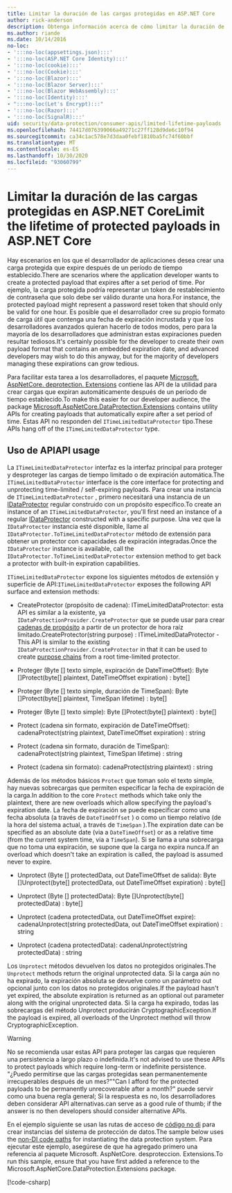 ```yaml
---
title: Limitar la duración de las cargas protegidas en ASP.NET Core
author: rick-anderson
description: Obtenga información acerca de cómo limitar la duración de una carga protegida mediante las API de protección de datos de ASP.NET Core.
ms.author: riande
ms.date: 10/14/2016
no-loc:
- ':::no-loc(appsettings.json):::'
- ':::no-loc(ASP.NET Core Identity):::'
- ':::no-loc(cookie):::'
- ':::no-loc(Cookie):::'
- ':::no-loc(Blazor):::'
- ':::no-loc(Blazor Server):::'
- ':::no-loc(Blazor WebAssembly):::'
- ':::no-loc(Identity):::'
- ":::no-loc(Let's Encrypt):::"
- ':::no-loc(Razor):::'
- ':::no-loc(SignalR):::'
uid: security/data-protection/consumer-apis/limited-lifetime-payloads
ms.openlocfilehash: 74417d076399066a49271c27ff128d9de6c10f94
ms.sourcegitcommit: ca34c1ac578e7d3daa0febf1810ba5fc74f60bbf
ms.translationtype: MT
ms.contentlocale: es-ES
ms.lasthandoff: 10/30/2020
ms.locfileid: "93060799"
---
```

# <a name="limit-the-lifetime-of-protected-payloads-in-aspnet-core"></a><span data-ttu-id="72e9c-103">Limitar la duración de las cargas protegidas en ASP.NET Core</span><span class="sxs-lookup"><span data-stu-id="72e9c-103">Limit the lifetime of protected payloads in ASP.NET Core</span></span>

<span data-ttu-id="72e9c-104">Hay escenarios en los que el desarrollador de aplicaciones desea crear una carga protegida que expire después de un período de tiempo establecido.</span><span class="sxs-lookup"><span data-stu-id="72e9c-104">There are scenarios where the application developer wants to create a protected payload that expires after a set period of time.</span></span> <span data-ttu-id="72e9c-105">Por ejemplo, la carga protegida podría representar un token de restablecimiento de contraseña que solo debe ser válido durante una hora.</span><span class="sxs-lookup"><span data-stu-id="72e9c-105">For instance, the protected payload might represent a password reset token that should only be valid for one hour.</span></span> <span data-ttu-id="72e9c-106">Es posible que el desarrollador cree su propio formato de carga útil que contenga una fecha de expiración incrustada y que los desarrolladores avanzados quieran hacerlo de todos modos, pero para la mayoría de los desarrolladores que administran estas expiraciones pueden resultar tediosos.</span><span class="sxs-lookup"><span data-stu-id="72e9c-106">It's certainly possible for the developer to create their own payload format that contains an embedded expiration date, and advanced developers may wish to do this anyway, but for the majority of developers managing these expirations can grow tedious.</span></span>

<span data-ttu-id="72e9c-107">Para facilitar esta tarea a los desarrolladores, el paquete [Microsoft. AspNetCore. deprotection. Extensions](https://www.nuget.org/packages/Microsoft.AspNetCore.DataProtection.Extensions/) contiene las API de la utilidad para crear cargas que expiran automáticamente después de un período de tiempo establecido.</span><span class="sxs-lookup"><span data-stu-id="72e9c-107">To make this easier for our developer audience, the package [Microsoft.AspNetCore.DataProtection.Extensions](https://www.nuget.org/packages/Microsoft.AspNetCore.DataProtection.Extensions/) contains utility APIs for creating payloads that automatically expire after a set period of time.</span></span> <span data-ttu-id="72e9c-108">Estas API no responden del `ITimeLimitedDataProtector` tipo.</span><span class="sxs-lookup"><span data-stu-id="72e9c-108">These APIs hang off of the `ITimeLimitedDataProtector` type.</span></span>

## <a name="api-usage"></a><span data-ttu-id="72e9c-109">Uso de API</span><span class="sxs-lookup"><span data-stu-id="72e9c-109">API usage</span></span>

<span data-ttu-id="72e9c-110">La `ITimeLimitedDataProtector` interfaz es la interfaz principal para proteger y desproteger las cargas de tiempo limitado o de expiración automática.</span><span class="sxs-lookup"><span data-stu-id="72e9c-110">The `ITimeLimitedDataProtector` interface is the core interface for protecting and unprotecting time-limited / self-expiring payloads.</span></span> <span data-ttu-id="72e9c-111">Para crear una instancia de `ITimeLimitedDataProtector` , primero necesitará una instancia de un [IDataProtector](xref:security/data-protection/consumer-apis/overview) regular construido con un propósito específico.</span><span class="sxs-lookup"><span data-stu-id="72e9c-111">To create an instance of an `ITimeLimitedDataProtector`, you'll first need an instance of a regular [IDataProtector](xref:security/data-protection/consumer-apis/overview) constructed with a specific purpose.</span></span> <span data-ttu-id="72e9c-112">Una vez que la `IDataProtector` instancia esté disponible, llame al `IDataProtector.ToTimeLimitedDataProtector` método de extensión para obtener un protector con capacidades de expiración integradas.</span><span class="sxs-lookup"><span data-stu-id="72e9c-112">Once the `IDataProtector` instance is available, call the `IDataProtector.ToTimeLimitedDataProtector` extension method to get back a protector with built-in expiration capabilities.</span></span>

<span data-ttu-id="72e9c-113">`ITimeLimitedDataProtector` expone los siguientes métodos de extensión y superficie de API:</span><span class="sxs-lookup"><span data-stu-id="72e9c-113">`ITimeLimitedDataProtector` exposes the following API surface and extension methods:</span></span>

* <span data-ttu-id="72e9c-114">CreateProtector (propósito de cadena): ITimeLimitedDataProtector: esta API es similar a la existente, ya `IDataProtectionProvider.CreateProtector` que se puede usar para crear [cadenas de propósito](xref:security/data-protection/consumer-apis/purpose-strings) a partir de un protector de hora raíz limitado.</span><span class="sxs-lookup"><span data-stu-id="72e9c-114">CreateProtector(string purpose) : ITimeLimitedDataProtector - This API is similar to the existing `IDataProtectionProvider.CreateProtector` in that it can be used to create [purpose chains](xref:security/data-protection/consumer-apis/purpose-strings) from a root time-limited protector.</span></span>

* <span data-ttu-id="72e9c-115">Proteger (Byte [] texto simple, expiración de DateTimeOffset): Byte []</span><span class="sxs-lookup"><span data-stu-id="72e9c-115">Protect(byte[] plaintext, DateTimeOffset expiration) : byte[]</span></span>

* <span data-ttu-id="72e9c-116">Proteger (Byte [] texto simple, duración de TimeSpan): Byte []</span><span class="sxs-lookup"><span data-stu-id="72e9c-116">Protect(byte[] plaintext, TimeSpan lifetime) : byte[]</span></span>

* <span data-ttu-id="72e9c-117">Proteger (Byte [] texto simple): Byte []</span><span class="sxs-lookup"><span data-stu-id="72e9c-117">Protect(byte[] plaintext) : byte[]</span></span>

* <span data-ttu-id="72e9c-118">Protect (cadena sin formato, expiración de DateTimeOffset): cadena</span><span class="sxs-lookup"><span data-stu-id="72e9c-118">Protect(string plaintext, DateTimeOffset expiration) : string</span></span>

* <span data-ttu-id="72e9c-119">Protect (cadena sin formato, duración de TimeSpan): cadena</span><span class="sxs-lookup"><span data-stu-id="72e9c-119">Protect(string plaintext, TimeSpan lifetime) : string</span></span>

* <span data-ttu-id="72e9c-120">Protect (cadena sin formato): cadena</span><span class="sxs-lookup"><span data-stu-id="72e9c-120">Protect(string plaintext) : string</span></span>

<span data-ttu-id="72e9c-121">Además de los métodos básicos `Protect` que toman solo el texto simple, hay nuevas sobrecargas que permiten especificar la fecha de expiración de la carga.</span><span class="sxs-lookup"><span data-stu-id="72e9c-121">In addition to the core `Protect` methods which take only the plaintext, there are new overloads which allow specifying the payload's expiration date.</span></span> <span data-ttu-id="72e9c-122">La fecha de expiración se puede especificar como una fecha absoluta (a través de `DateTimeOffset` ) o como un tiempo relativo (de la hora del sistema actual, a través de `TimeSpan` ).</span><span class="sxs-lookup"><span data-stu-id="72e9c-122">The expiration date can be specified as an absolute date (via a `DateTimeOffset`) or as a relative time (from the current system time, via a `TimeSpan`).</span></span> <span data-ttu-id="72e9c-123">Si se llama a una sobrecarga que no toma una expiración, se supone que la carga no expira nunca.</span><span class="sxs-lookup"><span data-stu-id="72e9c-123">If an overload which doesn't take an expiration is called, the payload is assumed never to expire.</span></span>

* <span data-ttu-id="72e9c-124">Unprotect (Byte [] protectedData, out DateTimeOffset de salida): Byte []</span><span class="sxs-lookup"><span data-stu-id="72e9c-124">Unprotect(byte[] protectedData, out DateTimeOffset expiration) : byte[]</span></span>

* <span data-ttu-id="72e9c-125">Unprotect (Byte [] protectedData): Byte []</span><span class="sxs-lookup"><span data-stu-id="72e9c-125">Unprotect(byte[] protectedData) : byte[]</span></span>

* <span data-ttu-id="72e9c-126">Unprotect (cadena protectedData, out DateTimeOffset expire): cadena</span><span class="sxs-lookup"><span data-stu-id="72e9c-126">Unprotect(string protectedData, out DateTimeOffset expiration) : string</span></span>

* <span data-ttu-id="72e9c-127">Unprotect (cadena protectedData): cadena</span><span class="sxs-lookup"><span data-stu-id="72e9c-127">Unprotect(string protectedData) : string</span></span>

<span data-ttu-id="72e9c-128">Los `Unprotect` métodos devuelven los datos no protegidos originales.</span><span class="sxs-lookup"><span data-stu-id="72e9c-128">The `Unprotect` methods return the original unprotected data.</span></span> <span data-ttu-id="72e9c-129">Si la carga aún no ha expirado, la expiración absoluta se devuelve como un parámetro out opcional junto con los datos no protegidos originales.</span><span class="sxs-lookup"><span data-stu-id="72e9c-129">If the payload hasn't yet expired, the absolute expiration is returned as an optional out parameter along with the original unprotected data.</span></span> <span data-ttu-id="72e9c-130">Si la carga ha expirado, todas las sobrecargas del método Unprotect producirán CryptographicException.</span><span class="sxs-lookup"><span data-stu-id="72e9c-130">If the payload is expired, all overloads of the Unprotect method will throw CryptographicException.</span></span>

>[!WARNING]
> <span data-ttu-id="72e9c-131">No se recomienda usar estas API para proteger las cargas que requieren una persistencia a largo plazo o indefinida.</span><span class="sxs-lookup"><span data-stu-id="72e9c-131">It's not advised to use these APIs to protect payloads which require long-term or indefinite persistence.</span></span> <span data-ttu-id="72e9c-132">"¿Puedo permitirse que las cargas protegidas sean permanentemente irrecuperables después de un mes?"</span><span class="sxs-lookup"><span data-stu-id="72e9c-132">"Can I afford for the protected payloads to be permanently unrecoverable after a month?"</span></span> <span data-ttu-id="72e9c-133">puede servir como una buena regla general; Si la respuesta es no, los desarrolladores deben considerar API alternativas.</span><span class="sxs-lookup"><span data-stu-id="72e9c-133">can serve as a good rule of thumb; if the answer is no then developers should consider alternative APIs.</span></span>

<span data-ttu-id="72e9c-134">En el ejemplo siguiente se usan las rutas de acceso de [código no di](xref:security/data-protection/configuration/non-di-scenarios) para crear instancias del sistema de protección de datos.</span><span class="sxs-lookup"><span data-stu-id="72e9c-134">The sample below uses the [non-DI code paths](xref:security/data-protection/configuration/non-di-scenarios) for instantiating the data protection system.</span></span> <span data-ttu-id="72e9c-135">Para ejecutar este ejemplo, asegúrese de que ha agregado primero una referencia al paquete Microsoft. AspNetCore. desproteccion. Extensions.</span><span class="sxs-lookup"><span data-stu-id="72e9c-135">To run this sample, ensure that you have first added a reference to the Microsoft.AspNetCore.DataProtection.Extensions package.</span></span>

[!code-csharp[](limited-lifetime-payloads/samples/limitedlifetimepayloads.cs)]
